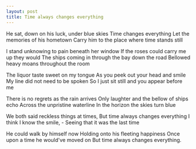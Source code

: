 ```yaml
---
layout: post
title: Time always changes everything
---
```


He sat, down on his luck, under blue skies
Time changes everything
Let the memories of his hometown
Carry him to the place where time stands still

I stand unknowing to pain beneath her window
If the roses could carry me up they would
The ships coming in through the bay down the road
Bellowed heavy moans throughout the room

The liquor taste sweet on my tongue
As you peek out your head and smile
My line did not need to be spoken
So I just sit still and you appear before me

There is no regrets as the rain arrives
Only laughter and the bellow of ships echo
Across the unpristine waterline
In the horizon the skies turn blue

We both said reckless things at times,
But time always changes everything
I think I know the smile, -
Seeing that it was the last time

He could walk by himself now
Holding onto his fleeting happiness
Once upon a time he would've moved on
But time always changes everything.

